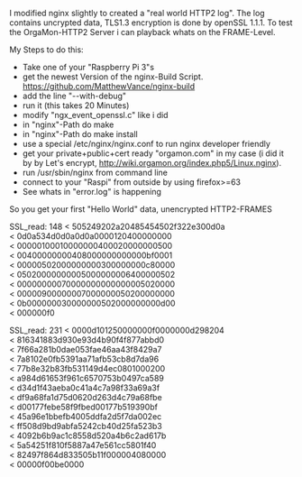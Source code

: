 I modified nginx slightly to created a "real world HTTP2 log". The log contains uncrypted data, TLS1.3 encryption is done by openSSL 1.1.1. To test the OrgaMon-HTTP2 Server i can playback whats on the FRAME-Level.

My Steps to do this:

* Take one of your "Raspberry Pi 3"s
* get the newest Version of the nginx-Build Script. https://github.com/MatthewVance/nginx-build
* add the line "--with-debug"
* run it (this takes 20 Minutes)
* modify "ngx_event_openssl.c" like i did
* in "nginx"-Path do make
* in "nginx"-Path do make install
* use a special /etc/nginx/nginx.conf to run nginx developer friendly
* get your private+public+cert ready "orgamon.com" in my case (i did it by by Let's encrypt, http://wiki.orgamon.org/index.php5/Linux.nginx). 
* run /usr/sbin/nginx from command line
* connect to your "Raspi" from outside by using firefox>=63
* See whats in "error.log" is happening

So you get your first "Hello World" data, unencrypted HTTP2-FRAMES

SSL_read: 148
 < 505249202a20485454502f322e300d0a<br>
 < 0d0a534d0d0a0d0a0000120400000000<br>
 < 00000100010000000400020000000500<br>
 < 00400000000408000000000000bf0001<br>
 < 00000502000000000300000000c80000<br>
 < 05020000000005000000006400000502<br>
 < 00000000070000000000000005020000<br>
 < 00000900000007000000050200000000<br>
 < 0b000000030000000502000000000d00<br>
 < 000000f0<br>
 
SSL_read: 231
< 0000d101250000000f0000000d298204<br>
< 816341883d930e93d4b90f4f877abbd0<br>
< 7f66a281b0dae053fae46aa43f8429a7<br>
< 7a8102e0fb5391aa71afb53cb8d7da96<br>
< 77b8e32b83fb531149d4ec0801000200<br>
< a984d61653f961c6570753b0497ca589<br>
< d34d1f43aeba0c41a4c7a98f33a69a3f<br>
< df9a68fa1d75d0620d263d4c79a68fbe<br>
< d00177febe58f9fbed00177b519390bf<br>
< 45a96e1bbefb4005ddfa2d5f7da002ec<br>
< ff508d9bd9abfa5242cb40d25fa523b3<br>
< 4092b6b9ac1c8558d520a4b6c2ad617b<br>
< 5a54251f810f5887a47e561cc5801f40<br>
< 82497f864d833505b11f000004080000<br>
< 00000f00be0000<br>

 

